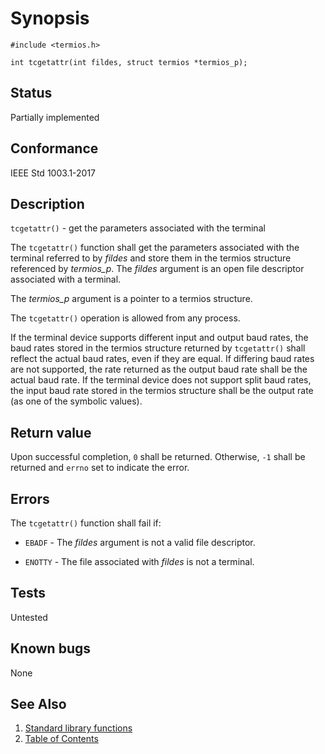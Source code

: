 <!-- Documentation template to fill -->
<!-- #MUST_BE: make good synopsis -->
# Synopsis 

`#include <termios.h>`</br>

`int tcgetattr(int fildes, struct termios *termios_p);`

<!-- #MUST_BE: check status according to implementation -->
## Status

Partially implemented

<!-- #MUST_BE: if function shall be posix compliant print the standard signature  -->
## Conformance

IEEE Std 1003.1-2017 

## Description 
 
`tcgetattr()` - get the parameters associated with the terminal

The `tcgetattr()` function shall get the parameters associated with the terminal referred to by _fildes_ and store them in the termios structure referenced by _termios_p_. The _fildes_ argument is an open file descriptor associated with a terminal.

The _termios_p_ argument is a pointer to a termios structure.

The `tcgetattr()` operation is allowed from any process.

If the terminal device supports different input and output baud rates, the baud rates stored in the termios structure returned by `tcgetattr()` shall reflect the actual baud rates, even if they are equal. If differing baud rates are not supported, the rate returned as the output baud rate shall be the actual baud rate. If the terminal device does not support split baud rates, the input baud rate stored in the termios structure shall be the output rate (as one of the symbolic values).

## Return value

Upon successful completion, `0` shall be returned. Otherwise, `-1` shall be returned and `errno` set to indicate the error.

## Errors

The `tcgetattr()` function shall fail if:

* `EBADF` - The _fildes_ argument is not a valid file descriptor.

* `ENOTTY` - The file associated with _fildes_ is not a terminal.

<!-- #MUST_BE: function by default shall be untested, when tested there should be a link to test location and test command for ia32 test runner  -->
## Tests

Untested 

<!-- #MUST_BE: check for pending issues in  -->
## Known bugs 

None

## See Also

1. [Standard library functions](../README.md)
2. [Table of Contents](../../../README.md)